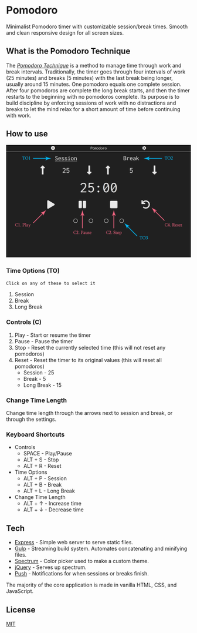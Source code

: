 # Pomodoro

Minimalist Pomodoro timer with customizable session/break times. Smooth and clean responsive design for all screen sizes.

## What is the Pomodoro Technique

The [*Pomodoro Technique*](https://en.wikipedia.org/wiki/Pomodoro_Technique) is a method to manage time through work and break intervals. Traditionally, the timer goes through four intervals of work (25 minutes) and breaks (5 minutes) with the last break being longer, usually around 15 minutes. One pomodoro equals one complete session. After four pomodoros are complete the long break starts, and then the timer restarts to the beginning with no pomodoros complete. Its purpose is to build discipline by enforcing sessions of work with no distractions and breaks to let the mind relax for a short amount of time before continuing with work.

## How to use

![Pomodoro Guide](docs/pomodoro-guide.png)

### Time Options (TO)

    Click on any of these to select it
  
1. Session
2. Break
3. Long Break

### Controls (C)

1. Play - Start or resume the timer
2. Pause - Pause the timer
3. Stop - Reset the currently selected time (this will not reset any pomodoros)
4. Reset - Reset the timer to its original values (this will reset all pomodoros)
    * Session - 25
    * Break - 5
    * Long Break - 15

### Change Time Length

Change time length through the arrows next to session and break, or through the settings.

### Keyboard Shortcuts

* Controls
  * SPACE - Play/Pause
  * ALT + S - Stop
  * ALT + R - Reset
* Time Options
  * ALT + P - Session
  * ALT + B - Break
  * ALT + L - Long Break
* Change Time Length
  * ALT + ↑ - Increase time
  * ALT + ↓ - Decrease time

## Tech

* [Express](https://expressjs.com/) - Simple web server to serve static files.
* [Gulp](https://gulpjs.com/) - Streaming build system. Automates concatenating and minifying files.
* [Spectrum](https://bgrins.github.io/spectrum/) - Color picker used to make a custom theme.
* [jQuery](https://jquery.com/) - Serves up spectrum.
* [Push](https://pushjs.org/) - Notifications for when sessions or breaks finish.

The majority of the core application is made in vanilla HTML, CSS, and JavaScript.

## License

[MIT](LICENSE)
